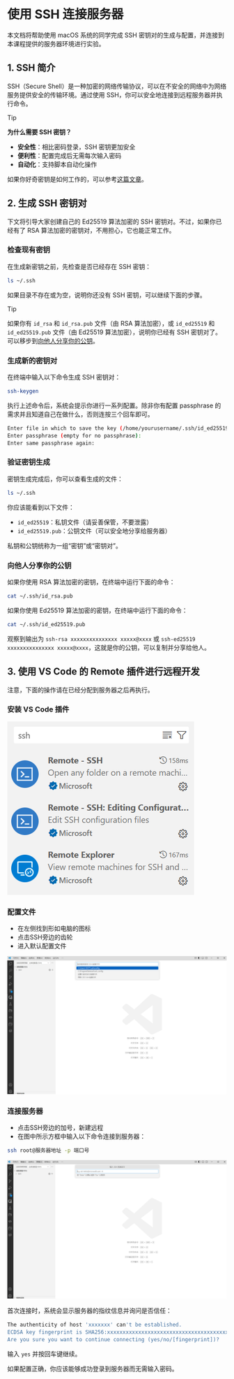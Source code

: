 # 使用 SSH 连接服务器

本文档将帮助使用 macOS 系统的同学完成 SSH 密钥对的生成与配置，并连接到本课程提供的服务器环境进行实验。

## 1. SSH 简介

SSH（Secure Shell）是一种加密的网络传输协议，可以在不安全的网络中为网络服务提供安全的传输环境。通过使用 SSH，你可以安全地连接到远程服务器并执行命令。

> [!tip]
>
> **为什么需要 SSH 密钥？**
>
> - **安全性**：相比密码登录，SSH 密钥更加安全
> - **便利性**：配置完成后无需每次输入密码
> - **自动化**：支持脚本自动化操作

如果你好奇密钥是如何工作的，可以参考[这篇文章](https://www.ruanyifeng.com/blog/2011/08/what_is_a_digital_signature.html)。

## 2. 生成 SSH 密钥对

下文将引导大家创建自己的 Ed25519 算法加密的 SSH 密钥对。不过，如果你已经有了 RSA 算法加密的密钥对，不用担心，它也能正常工作。

### 检查现有密钥

在生成新密钥之前，先检查是否已经存在 SSH 密钥：

```bash
ls ~/.ssh
```

如果目录不存在或为空，说明你还没有 SSH 密钥，可以继续下面的步骤。

> [!tip]
>
>如果你有 `id_rsa` 和 `id_rsa.pub` 文件（由 RSA 算法加密），或 `id_ed25519` 和 `id_ed25519.pub` 文件（由 Ed25519 算法加密），说明你已经有 SSH 密钥对了。可以移步到[向他人分享你的公钥](#向他人分享你的公钥)。

### 生成新的密钥对

在终端中输入以下命令生成 SSH 密钥对：

```bash
ssh-keygen
```

执行上述命令后，系统会提示你进行一系列配置。除非你有配置 passphrase 的需求并且知道自己在做什么，否则连按三个回车即可。

```bash
Enter file in which to save the key (/home/yourusername/.ssh/id_ed25519):
Enter passphrase (empty for no passphrase):
Enter same passphrase again:
```

### 验证密钥生成

密钥生成完成后，你可以查看生成的文件：

```bash
ls ~/.ssh
```

你应该能看到以下文件：

- `id_ed25519`：私钥文件（请妥善保管，不要泄露）
- `id_ed25519.pub`：公钥文件（可以安全地分享给服务器）

私钥和公钥统称为一组“密钥”或“密钥对”。

### 向他人分享你的公钥

如果你使用 RSA 算法加密的密钥，在终端中运行下面的命令：

```bash
cat ~/.ssh/id_rsa.pub
```

如果你使用 Ed25519 算法加密的密钥，在终端中运行下面的命令：

```bash
cat ~/.ssh/id_ed25519.pub
```

观察到输出为 `ssh-rsa xxxxxxxxxxxxxxx xxxxx@xxxx` 或 `ssh-ed25519 xxxxxxxxxxxxxxx xxxxx@xxxx`，这就是你的公钥，可以复制并分享给他人。

## 3. 使用 VS Code 的 Remote 插件进行远程开发

注意，下面的操作请在已经分配到服务器之后再执行。

### 安装 VS Code 插件

![remote_explorer](remote_explorer.png)

### 配置文件

- 在左侧找到形如电脑的图标
- 点击SSH旁边的齿轮
- 进入默认配置文件

![ssh_config](ssh_config2.png)

### 连接服务器

- 点击SSH旁边的加号，新建远程
- 在图中所示方框中输入以下命令连接到服务器：

```bash
ssh root@服务器地址 -p 端口号
```

![ssh_server](ssh_server2.png)

首次连接时，系统会显示服务器的指纹信息并询问是否信任：

```bash
The authenticity of host 'xxxxxxx' can't be established.
ECDSA key fingerprint is SHA256:xxxxxxxxxxxxxxxxxxxxxxxxxxxxxxxxxxxxxxx.
Are you sure you want to continue connecting (yes/no/[fingerprint])?
```

输入 `yes` 并按回车键继续。

如果配置正确，你应该能够成功登录到服务器而无需输入密码。
